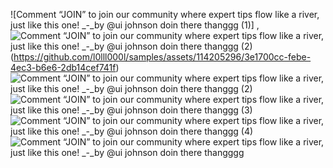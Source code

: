 ![Comment “JOIN” to join our community where expert tips flow like a river, just like this one!  _-_by @ui johnson doin there thanggg (1)] ,![Comment “JOIN” to join our community where expert tips flow like a river, just like this one!  _-_by @ui johnson doin there thanggg (2)](https://github.com/l0lll000l/samples/assets/114205296/933911aa-9606-403c-9f8a-8263d713d65a)(https://github.com/l0lll000l/samples/assets/114205296/3e1700cc-febe-4ec3-b6e6-2db14cef741f)
![Comment “JOIN” to join our community where expert tips flow like a river, just like this one!  _-_by @ui johnson doin there thanggg (2)](https://github.com/l0lll000l/samples/assets/114205296/933911aa-9606-403c-9f8a-8263d713d65a)
![Comment “JOIN” to join our community where expert tips flow like a river, just like this one!  _-_by @ui johnson doin there thanggg (3)](https://github.com/l0lll000l/samples/assets/114205296/ed38f6ad-fc9b-4edd-bc6c-57b8f004cb62)
![Comment “JOIN” to join our community where expert tips flow like a river, just like this one!  _-_by @ui johnson doin there thanggg (4)](https://github.com/l0lll000l/samples/assets/114205296/06e4facd-1c52-4acd-b7e9-338914d2f457)
![Comment “JOIN” to join our community where expert tips flow like a river, just like this one!  _-_by @ui johnson doin there thangggg  ](https://github.com/l0lll000l/samples/assets/114205296/2317003d-ad03-47a7-a28f-ae4ea8c4be3f)
